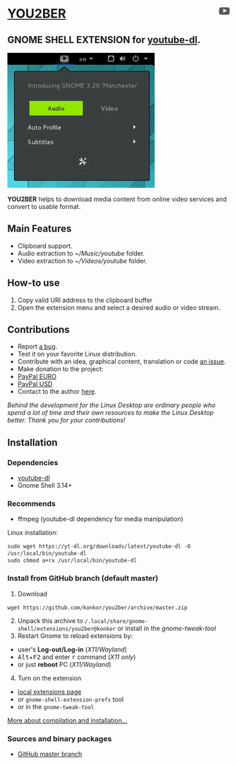 # [YOU2BER](https://extensions.gnome.org/extension/you2ber/) <img alt="logo" src="/data/icons/u2b.png" align="right">
**GNOME SHELL EXTENSION** for [youtube-dl](https://github.com/rg3/youtube-dl).
-----

![screencast](/screenshots/screenshot.png)

**YOU2BER** helps to download media content from online video services and convert to usable format.

## Main Features
* Clipboard support.
* Audio extraction to _~/Music/youtube_ folder.
* Video extraction to _~/Videos/youtube_ folder.

## How-to use
1. Copy valid URI address to the clipboard buffer
2. Open the extension menu and select a desired audio or video stream.

## Contributions
* Report [a bug](https://github.com/konkor/you2ber/issues).
* Test it on your favorite Linux distribution.
* Contribute with an idea, graphical content, translation or code [an issue](https://github.com/konkor/you2ber/issues).
* Make donation to the project:
 * [PayPal EURO](https://www.paypal.com/cgi-bin/webscr?cmd=_s-xclick&hosted_button_id=WVAS5RXRMYVC4)
 * [PayPal USD](https://www.paypal.com/cgi-bin/webscr?cmd=_s-xclick&hosted_button_id=HGAFMMMQ9MQJ2)
* Contact to the author [here](https://konkor.github.io/index.html#contact).

_Behind the development for the Linux Desktop are ordinary people who spend a lot of time and their own resources to make the Linux Desktop better. Thank you for your contributions!_


## Installation
### Dependencies
* [youtube-dl](https://github.com/rg3/youtube-dl)
* Gnome Shell 3.14+

### Recommends
* ffmpeg (youtube-dl dependency for media manipulation)

Linux installation:
```
sudo wget https://yt-dl.org/downloads/latest/youtube-dl -O /usr/local/bin/youtube-dl
sudo chmod a+rx /usr/local/bin/youtube-dl
```

### Install from GitHub branch (default master)
1. Download
```
wget https://github.com/konkor/you2ber/archive/master.zip
```
2. Unpack this archive to `/.local/share/gnome-shell/extensions/you2ber@konkor` or install in the _gnome-tweak-tool_
3. Restart Gnome to reload extensions by:
 * user's **Log-out/Log-in** (_X11/Wayland_)
 * <kbd>Alt</kbd>+<kbd>F2</kbd> and enter <kbd>r</kbd> command (_X11 only_)
 * or just **reboot** PC (_X11/Wayland_)
4. Turn on the extension
 * [local extensions page](https://extensions.gnome.org/local/)
 * or `gnome-shell-extension-prefs` tool
 * or in the `gnome-tweak-tool`

[More about compilation and installation...](https://github.com/konkor/obmin/blob/master/INSTALL.md)

### Sources and binary packages
* [GitHub master branch](https://github.com/konkor/you2ber/archive/master.zip)
